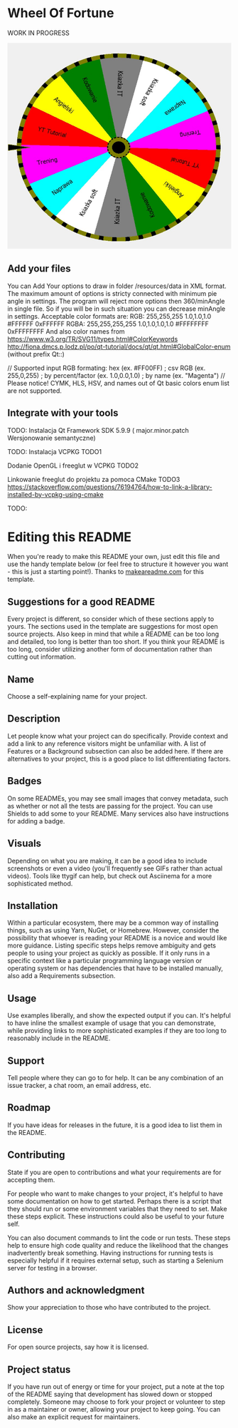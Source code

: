 # Wheel Of Fortune
WORK IN PROGRESS

![Example](resources/images/example.jpg)


## Add your files
You can Add Your options to draw in folder /resources/data in XML format.
The maximum amount of options is stricty connected with minimum pie angle in settings.
The program will reject more options then 360/minAngle in single file. 
So if you will be in such situation you can decrease minAngle in settings.
Acceptable color formats are:
RGB:
255,255,255
1.0,1.0,1.0
#FFFFFF
0xFFFFFF
RGBA:
255,255,255,255
1.0,1.0,1.0,1.0
#FFFFFFFF
0xFFFFFFFF
And also color names from https://www.w3.org/TR/SVG11/types.html#ColorKeywords  http://fiona.dmcs.p.lodz.pl/po/qt-tutorial/docs/qt/qt.html#GlobalColor-enum (without prefix Qt::)

// Supported input RGB formating: hex (ex. #FF00FF) ; csv RGB  (ex. 255,0,255) ; by percent/factor (ex. 1.0,0.0,1.0) ; by name (ex. "Magenta")
// Please notice! CYMK, HLS, HSV, and names out of Qt basic colors enum list are not supported.

## Integrate with your tools

TODO: Instalacja Qt Framework SDK 5.9.9  ( major.minor.patch Wersjonowanie semantyczne) 

TODO: Instalacja VCPKG
TODO1

Dodanie OpenGL i freeglut w VCPKG
TODO2

Linkowanie freeglut do projektu za pomoca CMake
TODO3
https://stackoverflow.com/questions/76194764/how-to-link-a-library-installed-by-vcpkg-using-cmake


TODO:
# Editing this README

When you're ready to make this README your own, just edit this file and use the handy template below (or feel free to structure it however you want - this is just a starting point!). Thanks to [makeareadme.com](https://www.makeareadme.com/) for this template.

## Suggestions for a good README

Every project is different, so consider which of these sections apply to yours. The sections used in the template are suggestions for most open source projects. Also keep in mind that while a README can be too long and detailed, too long is better than too short. If you think your README is too long, consider utilizing another form of documentation rather than cutting out information.

## Name
Choose a self-explaining name for your project.

## Description
Let people know what your project can do specifically. Provide context and add a link to any reference visitors might be unfamiliar with. A list of Features or a Background subsection can also be added here. If there are alternatives to your project, this is a good place to list differentiating factors.

## Badges
On some READMEs, you may see small images that convey metadata, such as whether or not all the tests are passing for the project. You can use Shields to add some to your README. Many services also have instructions for adding a badge.

## Visuals
Depending on what you are making, it can be a good idea to include screenshots or even a video (you'll frequently see GIFs rather than actual videos). Tools like ttygif can help, but check out Asciinema for a more sophisticated method.

## Installation
Within a particular ecosystem, there may be a common way of installing things, such as using Yarn, NuGet, or Homebrew. However, consider the possibility that whoever is reading your README is a novice and would like more guidance. Listing specific steps helps remove ambiguity and gets people to using your project as quickly as possible. If it only runs in a specific context like a particular programming language version or operating system or has dependencies that have to be installed manually, also add a Requirements subsection.

## Usage
Use examples liberally, and show the expected output if you can. It's helpful to have inline the smallest example of usage that you can demonstrate, while providing links to more sophisticated examples if they are too long to reasonably include in the README.

## Support
Tell people where they can go to for help. It can be any combination of an issue tracker, a chat room, an email address, etc.

## Roadmap
If you have ideas for releases in the future, it is a good idea to list them in the README.

## Contributing
State if you are open to contributions and what your requirements are for accepting them.

For people who want to make changes to your project, it's helpful to have some documentation on how to get started. Perhaps there is a script that they should run or some environment variables that they need to set. Make these steps explicit. These instructions could also be useful to your future self.

You can also document commands to lint the code or run tests. These steps help to ensure high code quality and reduce the likelihood that the changes inadvertently break something. Having instructions for running tests is especially helpful if it requires external setup, such as starting a Selenium server for testing in a browser.

## Authors and acknowledgment
Show your appreciation to those who have contributed to the project.

## License
For open source projects, say how it is licensed.

## Project status
If you have run out of energy or time for your project, put a note at the top of the README saying that development has slowed down or stopped completely. Someone may choose to fork your project or volunteer to step in as a maintainer or owner, allowing your project to keep going. You can also make an explicit request for maintainers.
